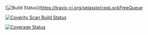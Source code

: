 [![Build Status](https://travis-ci.org/selassje/cppLockFreeQueue.svg?branch=master)](https://travis-ci.org/selassje/cppLockFreeQueue

<a href="https://scan.coverity.com/projects/selassje-cpplockfreequeue">
  <img alt="Coverity Scan Build Status"
       src="https://scan.coverity.com/projects/16650/badge.svg"/>
</a>

<a href='https://coveralls.io/github/selassje/cppLockFreeQueue?branch=coverity_scan'><img src='https://coveralls.io/repos/github/selassje/cppLockFreeQueue/badge.svg?branch=coverity_scan' alt='Coverage Status' /></a>
